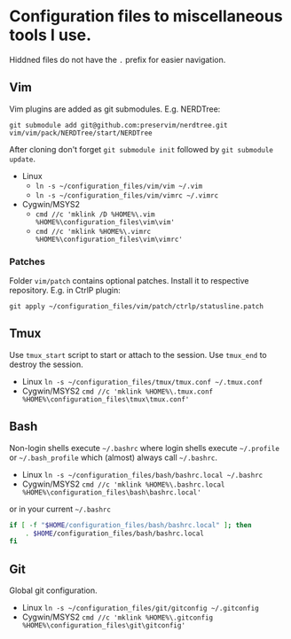 # Configuration files to miscellaneous tools I use.
Hiddned files do not have the `.` prefix for easier navigation.

## Vim
Vim plugins are added as git submodules. E.g. NERDTree:

`git submodule add git@github.com:preservim/nerdtree.git vim/vim/pack/NERDTree/start/NERDTree`

After cloning don't forget `git submodule init` followed by `git submodule update`.

 * Linux
    * `ln -s ~/configuration_files/vim/vim ~/.vim`
    * `ln -s ~/configuration_files/vim/vimrc ~/.vimrc`
 * Cygwin/MSYS2
    * `cmd //c 'mklink /D %HOME%\.vim %HOME%\configuration_files\vim\vim'`
    * `cmd //c 'mklink %HOME%\.vimrc %HOME%\configuration_files\vim\vimrc'`

### Patches
Folder `vim/patch` contains optional patches. Install it to respective repository. E.g. in CtrlP plugin:

`git apply ~/configuration_files/vim/patch/ctrlp/statusline.patch`

## Tmux
Use `tmux_start` script to start or attach to the session. Use `tmux_end` to destroy the session.

 * Linux `ln -s ~/configuration_files/tmux/tmux.conf ~/.tmux.conf`
 * Cygwin/MSYS2 `cmd //c 'mklink %HOME%\.tmux.conf %HOME%\configuration_files\tmux\tmux.conf'`

## Bash
Non-login shells execute `~/.bashrc` where login shells
execute `~/.profile` or `~/.bash_profile` which (almost) always call `~/.bashrc`.

 * Linux `ln -s ~/configuration_files/bash/bashrc.local ~/.bashrc`
 * Cygwin/MSYS2 `cmd //c 'mklink %HOME%\.bashrc.local %HOME%\configuration_files\bash\bashrc.local'`

or in your current `~/.bashrc`
```bash
if [ -f "$HOME/configuration_files/bash/bashrc.local" ]; then
    . $HOME/configuration_files/bash/bashrc.local
fi
```
## Git
Global git configuration.

 * Linux `ln -s ~/configuration_files/git/gitconfig ~/.gitconfig`
 * Cygwin/MSYS2 `cmd //c 'mklink %HOME%\.gitconfig %HOME%\configuration_files\git\gitconfig'`
